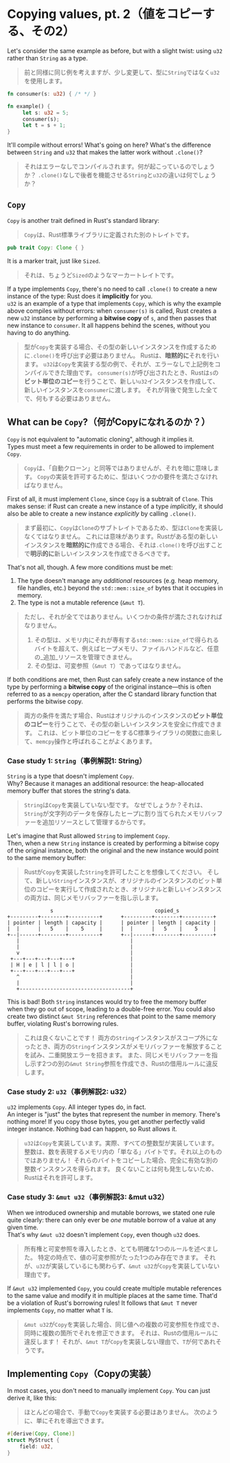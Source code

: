 # Copying values, pt. 2（値をコピーする、その2）

Let's consider the same example as before, but with a slight twist: using `u32` rather than `String` as a type.

> 前と同様に同じ例を考えますが、少し変更して、型に`String`ではなく`u32`を使用します。

```rust
fn consumer(s: u32) { /* */ }

fn example() {
     let s: u32 = 5;
     consumer(s);
     let t = s + 1;
}
```

It'll compile without errors! What's going on here? What's the difference between `String` and `u32`
that makes the latter work without `.clone()`?

> それはエラーなしでコンパイルされます。何が起こっているのでしょうか？
> `.clone()`なしで後者を機能させる`String`と`u32`の違いは何でしょうか？

## `Copy`

`Copy` is another trait defined in Rust's standard library:

> `Copy`は、Rust標準ライブラリに定義された別のトレイトです。

```rust
pub trait Copy: Clone { }
```

It is a marker trait, just like `Sized`.

> それは、ちょうど`Sized`のようなマーカートレイトです。

If a type implements `Copy`, there's no need to call `.clone()` to create a new instance of the type:
Rust does it **implicitly** for you.\
`u32` is an example of a type that implements `Copy`, which is why the example above compiles without errors:
when `consumer(s)` is called, Rust creates a new `u32` instance by performing a **bitwise copy** of `s`,
and then passes that new instance to `consumer`. It all happens behind the scenes, without you having to do anything.

> 型が`Copy`を実装する場合、その型の新しいインスタンスを作成するために`.clone()`を呼び出す必要はありません。
> Rustは、**暗黙的に**それを行います。
> `u32`は`Copy`を実装する型の例で、それが、エラーなしで上記例をコンパイルできた理由です。
> `consumer(s)`が呼び出されたとき、Rustは`s`の**ビット単位のコピー**を行うことで、新しい`u32`インスタンスを作成して、新しいインスタンスを`consumer`に渡します。
> それが背後で発生した全てで、何もする必要はありません。

## What can be `Copy`?（何がCopyになれるのか？）

`Copy` is not equivalent to "automatic cloning", although it implies it.\
Types must meet a few requirements in order to be allowed to implement `Copy`.

> `Copy`は、「自動クローン」と同等ではありませんが、それを暗に意味します。
> `Copy`の実装を許可するために、型はいくつかの要件を満たさなければなりません。

First of all, it must implement `Clone`, since `Copy` is a subtrait of `Clone`.
This makes sense: if Rust can create a new instance of a type _implicitly_, it should
also be able to create a new instance _explicitly_ by calling `.clone()`.

> まず最初に、`Copy`は`Clone`のサブトレイトであるため、型は`Clone`を実装しなくてはなりません。
> これには意味があります。Rustがある型の新しいインスタンスを**暗黙的に**作成できる場合、それは`.clone()`を呼び出すことで**明示的に**新しいインスタンスを作成できるべきです。

That's not all, though. A few more conditions must be met:

1. The type doesn't manage any _additional_ resources (e.g. heap memory, file handles, etc.) beyond the `std::mem::size_of`
   bytes that it occupies in memory.
2. The type is not a mutable reference (`&mut T`).

> ただし、それが全てではありません。いくつかの条件が満たされなければなりません。
>
> 1. その型は、メモリ内にそれが専有する`std::mem::size_of`で得られるバイトを超えて、例えばヒープメモリ、ファイルハンドルなど、任意の_追加_リソースを管理できません。
> 2. その型は、可変参照（`&mut T`）であってはなりません。

If both conditions are met, then Rust can safely create a new instance of the type by performing a **bitwise copy**
of the original instance—this is often referred to as a `memcpy` operation, after the C standard library function
that performs the bitwise copy.

> 両方の条件を満たす場合、Rustはオリジナルのインスタンスの**ビット単位のコピー**を行うことで、その型の新しいインスタンスを安全に作成できます。
> これは、ビット単位のコピーをするC標準ライブラリの関数に由来して、`memcpy`操作と呼ばれることがよくあります。

### Case study 1: `String`（事例解説1: String）

`String` is a type that doesn't implement `Copy`.\
Why? Because it manages an additional resource: the heap-allocated memory buffer that stores the string's data.

> `String`は`Copy`を実装していない型です。
> なぜでしょうか？それは、`String`が文字列のデータを保存したヒープに割り当てられたメモリバッファーを追加リソースとして管理するからです。

Let's imagine that Rust allowed `String` to implement `Copy`.\
Then, when a new `String` instance is created by performing a bitwise copy of the original instance, both the original
and the new instance would point to the same memory buffer:

> Rustが`Copy`を実装した`String`を許可したことを想像してください。
> そして、新しい`String`インスタンスが、オリジナルのインスタンスのビット単位のコピーを実行して作成されたとき、オリジナルと新しいインスタンスの両方は、同じメモリバッファーを指し示します。

```text
              s                                 copied_s
+---------+--------+----------+      +---------+--------+----------+
| pointer | length | capacity |      | pointer | length | capacity |
|  |      |   5    |    5     |      |  |      |   5    |    5     |
+--|------+--------+----------+      +--|------+--------+----------+
   |                                    |
   |                                    |
   v                                    |
 +---+---+---+---+---+                  |
 | H | e | l | l | o |                  |
 +---+---+---+---+---+                  |
   ^                                    |
   |                                    |
   +------------------------------------+
```

This is bad!
Both `String` instances would try to free the memory buffer when they go out of scope,
leading to a double-free error.
You could also create two distinct `&mut String` references that point to the same memory buffer,
violating Rust's borrowing rules.

> これは良くないことです！
> 両方の`String`インスタンスがスコープ外になったとき、両方の`String`インスタンスがメモリバッファーを解放することを試み、二重開放エラーを招きます。
> また、同じメモリバッファーを指し示す2つの別の`&mut String`参照を作成でき、Rustの借用ルールに違反します。

### Case study 2: `u32`（事例解説2: u32）

`u32` implements `Copy`. All integer types do, in fact.\
An integer is "just" the bytes that represent the number in memory. There's nothing more!
If you copy those bytes, you get another perfectly valid integer instance.
Nothing bad can happen, so Rust allows it.

> `u32`は`Copy`を実装しています。実際、すべての整数型が実装しています。
> 整数は、数を表現するメモリ内の「単なる」バイトです。それ以上のものではありません！
> それらのバイトをコピーした場合、完全に有効な別の整数インスタンスを得られます。
> 良くないことは何も発生しないため、Rustはそれを許可します。

### Case study 3: `&mut u32`（事例解説3: &mut u32）

When we introduced ownership and mutable borrows, we stated one rule quite clearly: there
can only ever be _one_ mutable borrow of a value at any given time.\
That's why `&mut u32` doesn't implement `Copy`, even though `u32` does.

> 所有権と可変参照を導入したとき、とても明確な1つのルールを述べました。
> 特定の時点で、値の可変参照がたった1つのみ存在できます。
> それが、`u32`が実装しているにも関わらず、`&mut u32`が`Copy`を実装していない理由です。

If `&mut u32` implemented `Copy`, you could create multiple mutable references to
the same value and modify it in multiple places at the same time.
That'd be a violation of Rust's borrowing rules!
It follows that `&mut T` never implements `Copy`, no matter what `T` is.

> `&mut u32`が`Copy`を実装した場合、同じ値への複数の可変参照を作成でき、同時に複数の箇所でそれを修正できます。
> それは、Rustの借用ルールに違反します！
> それが、`&mut T`が`Copy`を実装しない理由で、`T`が何であれそうです。

## Implementing `Copy`（Copyの実装）

In most cases, you don't need to manually implement `Copy`.
You can just derive it, like this:

> ほとんどの場合で、手動で`Copy`を実装する必要はありません。
> 次のように、単にそれを導出できます。

```rust
#[derive(Copy, Clone)]
struct MyStruct {
    field: u32,
}
```
